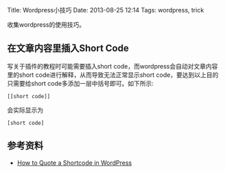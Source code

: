 Title: Wordpress小技巧
Date: 2013-08-25 12:14
Tags: wordpress, trick

收集wordpress的使用技巧。
## 在文章内容里插入Short Code

写关于插件的教程时可能需要插入short code，而wordpress会自动对文章内容里的short code进行解释，从而导致无法正常显示short code，要达到以上目的只需要给short code多添加一层中括号即可。如下所示:

	
	[[short code]]

会实际显示为

	
	[short code]

## 参考资料

*  [How to Quote a Shortcode in WordPress](http://romkey.com/2011/04/13/how-to-quote-a-shortcode-in-wordpress/)

